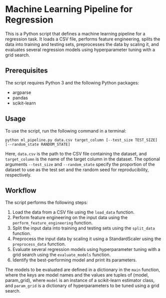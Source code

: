 # Machine Learning Pipeline for Regression

This is a Python script that defines a machine learning pipeline for a regression task. It loads a CSV file, performs feature engineering, splits the data into training and testing sets, preprocesses the data by scaling it, and evaluates several regression models using hyperparameter tuning with a grid search.

## Prerequisites

The script requires Python 3 and the following Python packages:

-   argparse
-   pandas
-   scikit-learn

## Usage

To use the script, run the following command in a terminal:

`python ml_pipeline.py data.csv target_column [--test_size TEST_SIZE] [--random_state RANDOM_STATE]` 

Here, `data.csv` is the path to the CSV file containing the dataset, and `target_column` is the name of the target column in the dataset. The optional arguments `--test_size` and `--random_state` specify the proportion of the dataset to use as the test set and the random seed for reproducibility, respectively.

## Workflow

The script performs the following steps:

1.  Load the data from a CSV file using the `load_data` function.
2.  Perform feature engineering on the input data using the `perform_feature_engineering` function.
3.  Split the input data into training and testing sets using the `split_data` function.
4.  Preprocess the input data by scaling it using a StandardScaler using the `preprocess_data` function.
5.  Evaluate several regression models using hyperparameter tuning with a grid search using the `evaluate_models` function.
6.  Identify the best-performing model and print its parameters.

The models to be evaluated are defined in a dictionary in the `main` function, where the keys are model names and the values are tuples of (model, param_grid), where `model` is an instance of a scikit-learn estimator class, and `param_grid` is a dictionary of hyperparameters to be tuned using a grid search.
